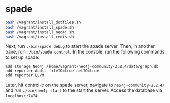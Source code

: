 # spade
```bash
bash /vagrant/install_dotfiles.sh
bash /vagrant/install_spade.sh
bash /vagrant/install_neo4j.sh
bash /vagrant/install_redis.sh
```

Next, run `./bin/spade debug` to start the spade server. Then, in another pane,
run `./bin/spade control`. In the console, run the following commands to set up
spade:

```
add storage Neo4j /home/vagrant/neo4j-community-2.2.4/data/graph.db
add reporter Audit fileIO=true netIO=true
add reporter LLVM
```

Later, hit control-c on the spade server, navigate to `neo4j-community-2.2.4/`
and run `./bin/neo4j start` to the start the server. Access the database via
`localhost:7474`.
